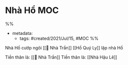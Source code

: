 # Nhà Hồ MOC

%% 
- metadata:
	- tags: #created/2021/Jul/15, #MOC 
%%

Nhà Hồ cướp ngôi [[🏡 Nhà Trần]]
[[Hồ Quý Ly]] lập nhà Hồ

Tiền thân là: [[🏡 Nhà Trần]]
Tiền thân là: [[Nhà Hậu Lê]]